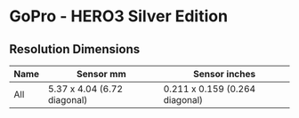 # GoPro - HERO3 Silver Edition

## Resolution Dimensions

| Name   | Sensor mm                   | Sensor inches                  |
|--------|-----------------------------|--------------------------------|
| All    | 5.37 x 4.04 (6.72 diagonal) | 0.211 x 0.159 (0.264 diagonal) |
